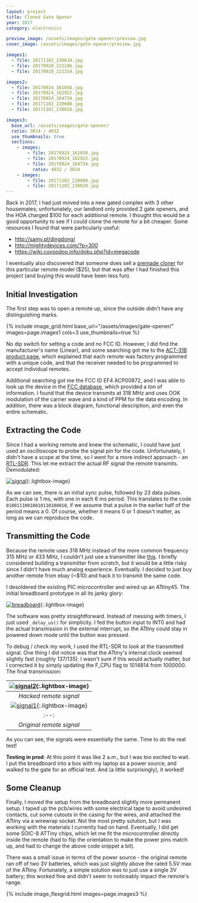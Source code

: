```yaml
---
layout: project
title: Cloned Gate Opener
year: 2017
category: electronics

preview_image: /assets/images/gate-opener/preview.jpg
cover_image: /assets/images/gate-opener/preview.jpg

images1:
  - file: 20171102_230634.jpg
  - file: 20170920_221246.jpg
  - file: 20170920_221314.jpg

images2:
  - file: 20170924_161058.jpg
  - file: 20170924_162922.jpg
  - file: 20170924_164734.jpg
  - file: 20171102_220608.jpg
  - file: 20171102_230028.jpg

images3:
  base_url: /assets/images/gate-opener/
  ratio: 3024 / 4032
  use_thumbnails: true
  sections:
    - images:
        - file: 20170924_161058.jpg
        - file: 20170924_162922.jpg
        - file: 20170924_164734.jpg
          ratio: 4032 / 3024
    - images:
        - file: 20171102_220608.jpg
        - file: 20171102_230028.jpg
---
```


Back in 2017, I had just moved into a new gated complex with 3 other housemates; unfortunately, our landlord only provided 2 gate openers, and the HOA charged $100 for each additional remote. I thought this would be a good opportunity to see if I could clone the remote for a bit cheaper. Some resources I found that were particularly useful:

- <http://samy.pl/dingdong/>
- <http://mightydevices.com/?p=300>
- <https://wiki.cuvoodoo.info/doku.php?id=megacode>

I eventually also discovered that someone does sell a [premade cloner](https://keycardninja.com/product/linear-cloning-remote/) for this particular remote model ($25), but that was after I had finished this project (and buying this would have been less fun).

## Initial Investigation

The first step was to open a remote up, since the outside didn't have any distinguishing marks.

{% include image_grid.html base_url="/assets/images/gate-opener/" images=page.images1 cols=3 use_thumbnails=true %}

No dip switch for setting a code and no FCC ID. However, I did find the manufacturer's name (Linear), and some searching got me to the [ACT-31B product page](https://www.linearproaccess.com/radio-controls/act-31b/), which explained that each remote was factory programmed with a unique code, and that the receiver needed to be programmed to accept individual remotes.

Additional searching got me the FCC ID&nbsp;EF4 ACP00872, and I was able to look up the device in the [FCC database](https://apps.fcc.gov/oetcf/eas/reports/ViewExhibitReport.cfm?mode=Exhibits&amp;RequestTimeout=500&amp;calledFromFrame=Y&amp;application_id=LTX96oBF%2FjdSlRZq24hp2Q%3D%3D&amp;fcc_id=EF4ACP00872), which provided a *ton* of information. I found that the device transmits at 318 MHz and uses OOK modulation of the carrier wave and a kind of PPM for the data encoding. In addition, there was a block diagram, functional description, and even the entire schematic.

## Extracting the Code

Since I had a working remote and knew the schematic, I could have just used an oscilloscope to probe the signal pin for the code. Unfortunately, I didn't have a scope at the time, so I went for a more indirect approach - an [RTL-SDR](https://www.amazon.com/gp/product/B011HVUEME/ref=oh_aui_detailpage_o00_s00?ie=UTF8&amp;psc=1). This let me extract the actual RF signal the remote transmits. Demodulated:

[![signal](/assets/images/gate-opener/remote1.png)](/assets/images/gate-opener/remote1.png){:.lightbox-image}

As we can see, there is an initial sync pulse, followed by 23 data pulses. Each pulse is 1 ms, with one in each 6 ms period. This translates to the code `01001110010010110100010`, if we assume that a pulse in the earlier half of the period means a 0. Of course, whether it means 0 or 1 doesn't matter, as long as we can reproduce the code.


## Transmitting the Code

Because the remote uses 318 MHz instead of the more common frequency 315 MHz or 433 MHz, I couldn't just use a transmitter like [this](https://www.sparkfun.com/products/10535). I briefly considered building a transmitter from scratch, but it would be a little risky since I didn't have much analog experience. Eventually. I decided to just buy another remote from ebay (\~$10) and hack it to transmit the same code.

I desoldered the existing PIC microcontroller and wired up an ATtiny45. The initial breadboard prototype in all its janky glory:

[![breadboard](/assets/images/gate-opener/20170924_022957.jpg)](/assets/images/gate-opener/20170924_022957.jpg){:.lightbox-image}

The software was pretty straightforward. Instead of messing with timers, I just used `_delay_us()` for simplicity. I fed the button input to INT0 and had the actual transmission in the external interrupt, so the ATtiny could stay in powered down mode until the button was pressed.

<script src="https://gist.github.com/kevinbchen/73e94ad327c1e40506d3afbfcc261684.js"></script>

To debug / check my work, I used the RTL-SDR to look at the transmitted signal. One thing I did notice was that the ATtiny's internal clock seemed slightly fast (roughly 137/135). I wasn't sure if this would actually matter, but I corrected it by simply updating the&nbsp;F_CPU flag to&nbsp;1014814 from&nbsp;1000000. The final transmission:

<div class="gallery" markdown="1">

|[![signal2](/assets/images/gate-opener/remote2.png)](/assets/images/gate-opener/remote2.png){:.lightbox-image}|
|:--:|
|*Hacked remote signal*|
|[![signal1](/assets/images/gate-opener/remote2.png)](/assets/images/gate-opener/remote1.png){:.lightbox-image}|
|:--:|
|*Original remote signal*|

</div>

As you can see, the signals were essentially the same. Time to do the real test!

**Testing in prod**: At this point it was like 2 a.m., but I was too excited to wait. I put the breadboard into a box with my laptop as a power source, and walked to the gate for an official test. And (a little surprisingly), it worked!


## Some Cleanup

Finally, I moved the setup from the breadboard slightly more permanent setup. I taped up the pcb/wires with some electrical tape to avoid undesired contacts, cut some cutouts in the casing for the wires, and attached the ATtiny via a wirewrap socket. Not the most pretty solution, but I was working with the materials I currently had on hand. Eventually, I did get some SOIC-8 ATTiny chips, which let me fit the microcontroller directly inside the remote (had to flip the orientation to make the power pins match up, and had to change the above code snippet a bit).

There was a small issue in terms of the power source - the original remote ran off of two 3V batteries, which was just slightly above the rated 5.5V max of the ATtiny. Fortunately, a simple solution was to just use a single 3V battery; this worked fine and didn't seem to noticeably impact the remote's range.

{% include image_flexgrid.html images=page.images3 %}